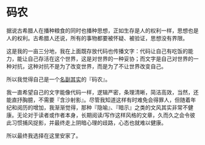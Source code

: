 # 码农

据说古希腊人在播种粮食的同时也播种思想，正如生存是人的权利一样，思想也是人的权利。古希腊人还说，所有的事物都要被怀疑、被验证，思想没有界限。

这是我的一亩三分地，我在上面既存放代码也传播文字：代码让自己有吃饭的能力，能让自己存活在这个世界，这是对世界的一种妥协；而文字是自己对世界的一种对抗，这种对抗不是为了改变世界，而是为了不让世界改变自己。

所以我觉得自己是一个[名副其实](http://kkp.org.hk/node/14250)的『码农』。

我一直希望自己的文字能像代码一样，逻辑严密，条理清晰，简洁高效，当然，还能直抒胸臆，不需要『含沙射影』。尽管我知道这样有时难免会得罪人，但随着年纪和阅历的增加，我渐渐觉得，那种『隐喻』、『暗示』之类的文风其实非常不健康。无论对于读者或作者本身，长期阅读/写作这样风格的文章，久而久之会令彼此习惯捕风捉影，并最终走上阴暗心理的歧路，心态也就难以健康。

所以最终我选择在这里安家了。
